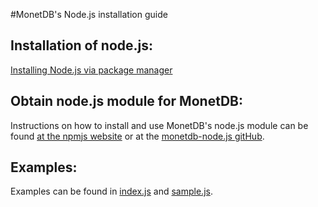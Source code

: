 #MonetDB's Node.js installation guide

Installation of node.js:
------------------------
[Installing Node.js via package manager](https://nodejs.org/en/download/package-manager/)


Obtain node.js module for MonetDB:
---------------------------------
Instructions on how to install and use MonetDB's node.js module can be found [at the npmjs website](https://www.npmjs.com/package/monetdb) or at the [monetdb-node.js gitHub](https://github.com/MonetDB/monetdb-nodejs).


Examples:
--------
Examples can be found in [index.js](https://github.com/NLeSC/3D_geospatial_risk_management/blob/master/apps/nodejs/index.js) and [sample.js](https://github.com/NLeSC/3D_geospatial_risk_management/blob/master/apps/nodejs/sample.js).



